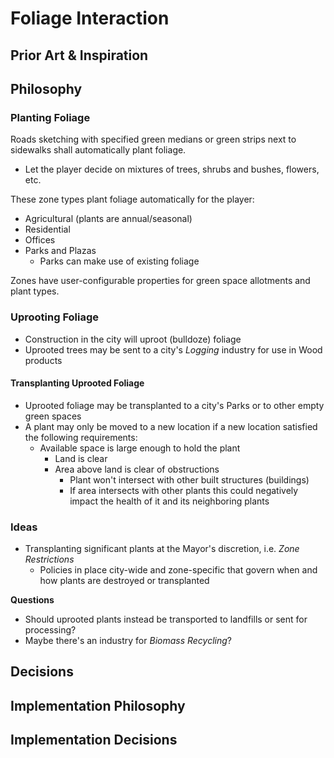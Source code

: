 # Foliage Interaction

## Prior Art & Inspiration

## Philosophy

### Planting Foliage

Roads sketching with specified green medians or green strips next to sidewalks shall automatically plant foliage.
* Let the player decide on mixtures of trees, shrubs and bushes, flowers, etc.

These zone types plant foliage automatically for the player:
* Agricultural (plants are annual/seasonal)
* Residential
* Offices
* Parks and Plazas
  * Parks can make use of existing foliage

Zones have user-configurable properties for green space allotments and plant types.

### Uprooting Foliage

* Construction in the city will uproot (bulldoze) foliage
* Uprooted trees may be sent to a city's _Logging_ industry for use in Wood products

#### Transplanting Uprooted Foliage

* Uprooted foliage may be transplanted to a city's Parks or to other empty green spaces
* A plant may only be moved to a new location if a new location satisfied the following requirements:
  * Available space is large enough to hold the plant
    * Land is clear
    * Area above land is clear of obstructions
      * Plant won't intersect with other built structures (buildings)
      * If area intersects with other plants this could negatively impact the health of it and its neighboring plants

### Ideas

* Transplanting significant plants at the Mayor's discretion, i.e. _Zone Restrictions_
  * Policies in place city-wide and zone-specific that govern when and how plants are destroyed or transplanted

**Questions**

- Should uprooted plants instead be transported to landfills or sent for processing?
- Maybe there's an industry for _Biomass Recycling_?

## Decisions

## Implementation Philosophy

## Implementation Decisions
